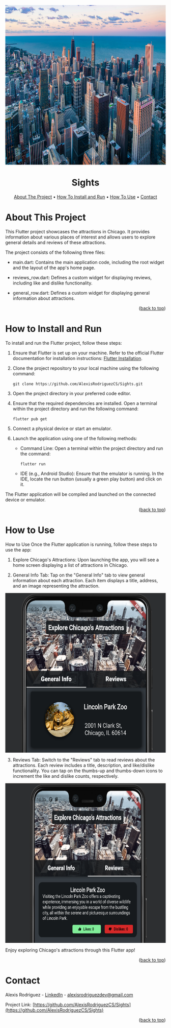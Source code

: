 <a name="readme-top"></a>

<p align="center">
  <img src="https://raw.githubusercontent.com/AlexisRodriguezCS/Sights/master/assets/images/chicago.jpg" alt="Grid" style="display:block;margin:auto;" height="500">
</p>
<h1 align="center">Sights</h1>

<!-- TABLE OF CONTENTS -->
<p align="center">
  <a href="#about">About The Project</a> •
  <a href="#install">How To Install and Run</a> •
  <a href="#use">How To Use</a> •
  <a href="#contact">Contact</a>
</p>

<!-- ABOUT -->

<a name="about"></a>

# About This Project

This Flutter project showcases the attractions in Chicago. It provides information about various places of interest and allows users to explore general details and reviews of these attractions.

The project consists of the following three files:

- main.dart: Contains the main application code, including the root widget and the layout of the app's home page.
- reviews_row.dart: Defines a custom widget for displaying reviews, including like and dislike functionality.

- general_row.dart: Defines a custom widget for displaying general information about attractions.

<p align="right">(<a href="#readme-top">back to top</a>)</p>

<a name="install"></a>

<!-- HOW TO INSTALL AND RUN -->

# How to Install and Run

To install and run the Flutter project, follow these steps:

1. Ensure that Flutter is set up on your machine. Refer to the official Flutter documentation for installation instructions: [Flutter Installation](https://docs.flutter.dev/get-started/install).
2. Clone the project repository to your local machine using the following command:

   `git clone https://github.com/AlexisRodriguezCS/Sights.git`

3. Open the project directory in your preferred code editor.
4. Ensure that the required dependencies are installed. Open a terminal within the project directory and run the following command:

   `flutter pub get`

5. Connect a physical device or start an emulator.
6. Launch the application using one of the following methods:

   - Command Line: Open a terminal within the project directory and run the command:

     `flutter run`

   - IDE (e.g., Android Studio): Ensure that the emulator is running. In the IDE, locate the run button (usually a green play button) and click on it.

The Flutter application will be compiled and launched on the connected device or emulator.

   <p align="right">(<a href="#readme-top">back to top</a>)</p>

<a name="use"></a>

<!-- HOW TO USE -->

# How to Use

How to Use
Once the Flutter application is running, follow these steps to use the app:

1. Explore Chicago's Attractions: Upon launching the app, you will see a home screen displaying a list of attractions in Chicago.

2. General Info Tab: Tap on the "General Info" tab to view general information about each attraction. Each item displays a title, address, and an image representing the attraction.


<p align="center">
  <img src="https://raw.githubusercontent.com/AlexisRodriguezCS/Sights/master/assets/images/general.PNG" alt="Grid" style="display:block;margin:auto;" height="500">
</p>

3. Reviews Tab: Switch to the "Reviews" tab to read reviews about the attractions. Each review includes a title, description, and like/dislike functionality. You can tap on the thumbs-up and thumbs-down icons to increment the like and dislike counts, respectively.

<p align="center">
  <img src="https://raw.githubusercontent.com/AlexisRodriguezCS/Sights/master/assets/images/reviews.PNG" alt="Grid" style="display:block;margin:auto;" height="500">
</p>

Enjoy exploring Chicago's attractions through this Flutter app!

<p align="right">(<a href="#readme-top">back to top</a>)</p>

<!-- CONTACT -->

<a name="contact"></a>

# Contact

Alexis Rodriguez - [LinkedIn](https://www.linkedin.com/in/alexisrodriguezcs/) - alexisrodriguezdev@gmail.com

Project Link: [https://github.com/AlexisRodriguezCS/Sights](https://github.com/AlexisRodriguezCS/Sights)

<p align="right">(<a href="#readme-top">back to top</a>)</p>
